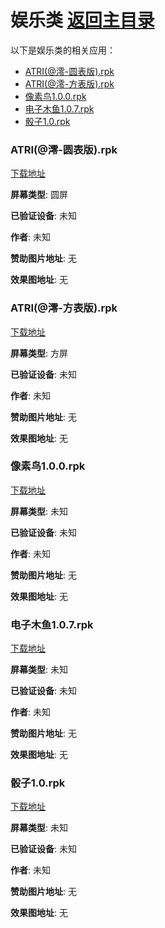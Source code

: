 # 娱乐类 [返回主目录](..\README.md)

以下是娱乐类的相关应用：

- [ATRI(@澪-圆表版).rpk](#ATRI(@澪-圆表版))
- [ATRI(@澪-方表版).rpk](#ATRI(@澪-方表版))
- [像素鸟1.0.0.rpk](#像素鸟1.0.0)
- [电子木鱼1.0.7.rpk](#电子木鱼1.0.7)
- [骰子1.0.rpk](#骰子1.0)

### ATRI(@澪-圆表版).rpk <a name="ATRI(@澪-圆表版)"></a>
[下载地址](https://github.akams.cn/https://github.com/tian1326/BlueOS-App-Library/raw/refs/heads/main/娱乐类/ATRI(@澪-圆表版).rpk)

**屏幕类型**: 圆屏

**已验证设备**: 未知

**作者**: 未知

**赞助图片地址**: 无

**效果图地址**: 无

### ATRI(@澪-方表版).rpk <a name="ATRI(@澪-方表版)"></a>
[下载地址](https://github.akams.cn/https://github.com/tian1326/BlueOS-App-Library/raw/refs/heads/main/娱乐类/ATRI(@澪-方表版).rpk)

**屏幕类型**: 方屏

**已验证设备**: 未知

**作者**: 未知

**赞助图片地址**: 无

**效果图地址**: 无

### 像素鸟1.0.0.rpk <a name="像素鸟1.0.0"></a>
[下载地址](https://github.akams.cn/https://github.com/tian1326/BlueOS-App-Library/raw/refs/heads/main/娱乐类/像素鸟1.0.0.rpk)

**屏幕类型**: 未知

**已验证设备**: 未知

**作者**: 未知

**赞助图片地址**: 无

**效果图地址**: 无

### 电子木鱼1.0.7.rpk <a name="电子木鱼1.0.7"></a>
[下载地址](https://github.akams.cn/https://github.com/tian1326/BlueOS-App-Library/raw/refs/heads/main/娱乐类/电子木鱼1.0.7.rpk)

**屏幕类型**: 未知

**已验证设备**: 未知

**作者**: 未知

**赞助图片地址**: 无

**效果图地址**: 无

### 骰子1.0.rpk <a name="骰子1.0"></a>
[下载地址](https://github.akams.cn/https://github.com/tian1326/BlueOS-App-Library/raw/refs/heads/main/娱乐类/骰子1.0.rpk)

**屏幕类型**: 未知

**已验证设备**: 未知

**作者**: 未知

**赞助图片地址**: 无

**效果图地址**: 无

